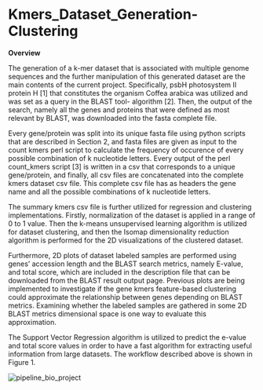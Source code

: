 # Kmers_Dataset_Generation-Clustering
 
**Overview**

The generation of a k-mer dataset that is associated with multiple genome sequences and the further manipulation of this generated dataset are the main contents of the current project. Specifically, psbH photosystem II protein H [1] that constitutes the organism Coffea arabica was utilized and was set as a query in the BLAST tool- algorithm [2]. Then, the output of the search, namely all the genes and proteins that were defined as most relevant by BLAST, was downloaded into the fasta complete file.

  Every gene/protein was split into its unique fasta file using python scripts that are described in Section 2, and fasta files are given as input to the count kmers perl script to calculate the frequency of occurence of every possible combination of k nucleotide letters. Every output of the perl count_kmers script [3] is written in a csv that corresponds to a unique gene/protein, and finally, all csv files are concatenated into the complete kmers dataset csv file. This complete csv file has as headers the gene name and all the possible combinations of k nucleotide letters.
  
  The summary kmers csv file is further utilized for regression and clustering implementations. Firstly, normalization of the dataset is applied in a range of 0 to 1 value. Then the k-means unsupervised learning algorithm is utilized for dataset clustering, and then the Isomap dimensionality reduction algorithm is performed for the 2D visualizations of the clustered dataset.
  
  Furthermore, 2D plots of dataset labeled samples are performed using genes’ accession length and the BLAST search metrics, namely E-value, and total score, which are included in the description file that can be downloaded from the BLAST result output page. Previous plots are being implemented to investigate if the gene kmers feature-based clustering could approximate the relationship between genes depending on BLAST metrics. Examining whether the labeled samples are gathered in some 2D BLAST metrics dimensional space is one way to evaluate this approximation.
  
  The Support Vector Regression algorithm is utilized to predict the e-value and total score values in order to have a fast algorithm for extracting useful information from large datasets. The workflow described above is shown in Figure 1.
  
  
![pipeline_bio_project](https://user-images.githubusercontent.com/60938391/148859532-d7368803-d3e5-4e12-9105-e7485d03e6af.png)

